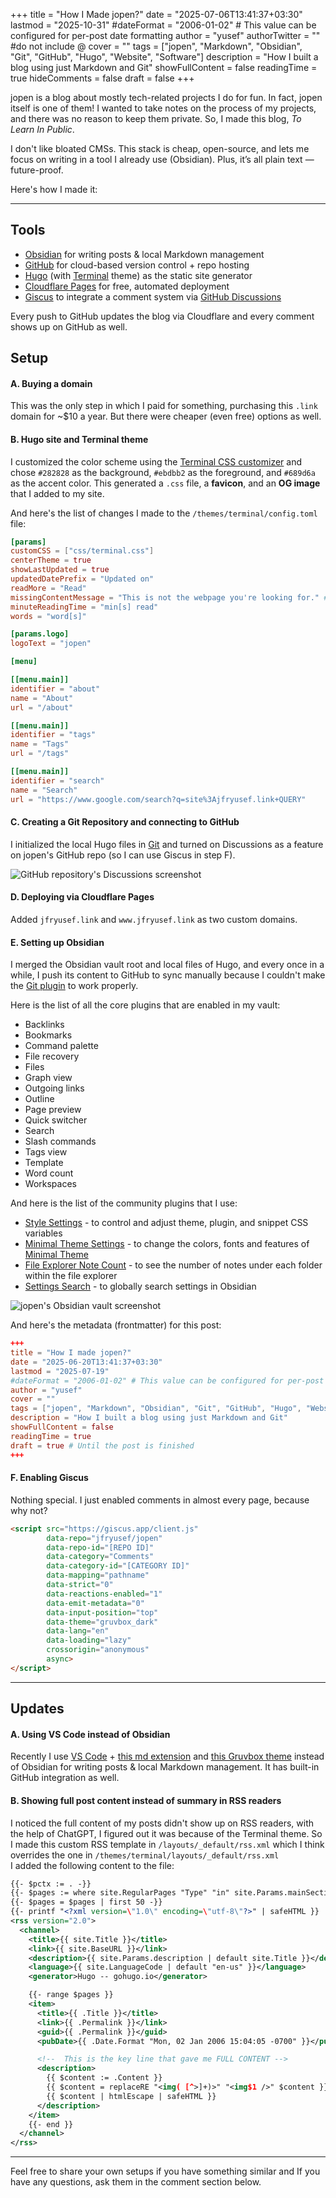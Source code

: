 +++
title = "How I Made jopen?"
date = "2025-07-06T13:41:37+03:30"
lastmod = "2025-10-31"
#dateFormat = "2006-01-02" # This value can be configured for per-post date formatting‍
author = "yusef"
authorTwitter = "" #do not include @
cover = ""
tags = ["jopen", "Markdown", "Obsidian", "Git", "GitHub", "Hugo", "Website", "Software"]
description = "How I built a blog using just Markdown and Git"
showFullContent = false
readingTime = true
hideComments = false
draft = false
+++

jopen is a blog about mostly tech-related projects I do for fun. In fact, jopen itself is one of them! I wanted to take notes on the process of my projects, and there was no reason to keep them private. So, I made this blog, *To Learn In Public*.

I don't like bloated CMSs. This stack is cheap, open-source, and lets me focus on writing in a tool I already use (Obsidian). Plus, it’s all plain text — future-proof.

Here's how I made it:

---

## Tools

- [Obsidian](https://obsidian.md/) for writing posts & local Markdown management
- [GitHub](https://github.com/) for cloud-based version control + repo hosting
- [Hugo](https://gohugo.io/) (with [Terminal](https://github.com/panr/hugo-theme-terminal/) theme) as the static site generator
- [Cloudflare Pages](https://pages.cloudflare.com/) for free, automated deployment
- [Giscus](https://giscus.app/) to integrate a comment system via [GitHub Discussions](https://github.com/features/discussions)

Every push to GitHub updates the blog via Cloudflare and every comment shows up on GitHub as well.

## Setup

#### A. Buying a domain

This was the only step in which I paid for something, purchasing this `.link` domain for ~$10 a year. But there were cheaper (even free) options as well.

#### B. Hugo site and Terminal theme 

I customized the color scheme using the [Terminal CSS customizer](https://panr.github.io/terminal-css/) and chose `#282828` as the background, `#ebdbb2` as the foreground, and `#689d6a` as the accent color. This generated a `.css` file, a **favicon**, and an **OG image** that I added to my site.

And here's the list of changes I made to the `/themes/terminal/config.toml` file:

```toml
[params]
customCSS = ["css/terminal.css"]
centerTheme = true
showLastUpdated = true
updatedDatePrefix = "Updated on"
readMore = "Read"
missingContentMessage = "This is not the webpage you're looking for." # A reference from the movie Star Wars: Episode IV - A New Hope
minuteReadingTime = "min[s] read"
words = "word[s]"

[params.logo]
logoText = "jopen"

[menu]

[[menu.main]]
identifier = "about"
name = "About"
url = "/about"

[[menu.main]]
identifier = "tags"
name = "Tags"
url = "/tags"

[[menu.main]]
identifier = "search"
name = "Search"
url = "https://www.google.com/search?q=site%3Ajfryusef.link+QUERY"
```

#### C. Creating a Git Repository and connecting to GitHub

I initialized the local Hugo files in [Git](https://git-scm.com/) and turned on Discussions as a feature on jopen's GitHub repo (so I can use Giscus in step F).

![GitHub repository's Discussions screenshot](/images/GitHub-Discussions-ScreenShot.jpeg)

#### D. Deploying via Cloudflare Pages

Added `jfryusef.link` and `www.jfryusef.link` as two custom domains.

#### E. Setting up Obsidian

I merged the Obsidian vault root and local files of Hugo, and every once in a while, I push its content to GitHub to sync manually because I couldn't make the [Git plugin](https://github.com/Vinzent03/obsidian-git) to work properly.

Here is the list of all the core plugins that are enabled in my vault:

- Backlinks
- Bookmarks
- Command palette
- File recovery
- Files
- Graph view
- Outgoing links
- Outline
- Page preview
- Quick switcher
- Search
- Slash commands
- Tags view
- Template
- Word count
- Workspaces

And here is the list of the community plugins that I use:

- [Style Settings](https://github.com/mgmeyers/obsidian-style-settings) - to control and adjust theme, plugin, and snippet CSS variables
- [Minimal Theme Settings](https://github.com/kepano/obsidian-minimal-settings) - to change the colors, fonts and features of [Minimal Theme](https://github.com/kepano/obsidian-minimal)
- [File Explorer Note Count](https://github.com/ozntel/file-explorer-note-count) - to see the number of notes under each folder within the file explorer
- [Settings Search](https://github.com/javalent/settings-search) - to globally search settings in Obsidian

![jopen's Obsidian vault screenshot](/images/jopen-vault-ScreenShot.png)

And here's the metadata (frontmatter) for this post:

```toml
+++
title = "How I made jopen?"
date = "2025-06-20T13:41:37+03:30"
lastmod = "2025-07-19"
#dateFormat = "2006-01-02" # This value can be configured for per-post date formatting‍
author = "yusef"
cover = ""
tags = ["jopen", "Markdown", "Obsidian", "Git", "GitHub", "Hugo", "Website", "Software"]
description = "How I built a blog using just Markdown and Git"
showFullContent = false
readingTime = true
draft = true # Until the post is finished
+++
```

#### F. Enabling Giscus

Nothing special. I just enabled comments in almost every page, because why not?

```html
<script src="https://giscus.app/client.js"
        data-repo="jfryusef/jopen"
        data-repo-id="[REPO ID]"
        data-category="Comments"
        data-category-id="[CATEGORY ID]"
        data-mapping="pathname"
        data-strict="0"
        data-reactions-enabled="1"
        data-emit-metadata="0"
        data-input-position="top"
        data-theme="gruvbox_dark"
        data-lang="en"
        data-loading="lazy"
        crossorigin="anonymous"
        async>
</script>
```

---

## Updates

#### A. Using VS Code instead of Obsidian
Recently I use [VS Code](https://code.visualstudio.com/) + [this md extension](https://github.com/yzhang-gh/vscode-markdown) and [this Gruvbox theme](https://github.com/jdinhify/vscode-theme-gruvbox) instead of Obsidian for writing posts & local Markdown management. It has built-in GitHub integration as well.

#### B. Showing full post content instead of summary in RSS readers
I noticed the full content of my posts didn't show up on RSS readers, with the help of ChatGPT, I figured out it was because of the Terminal theme. So I made this custom RSS template in `/layouts/_default/rss.xml` which I think overrides the one in `/themes/terminal/layouts/_default/rss.xml`  
I added the following content to the file:
```xml
{{- $pctx := . -}}
{{- $pages := where site.RegularPages "Type" "in" site.Params.mainSections -}}
{{- $pages = $pages | first 50 -}}
{{- printf "<?xml version=\"1.0\" encoding=\"utf-8\"?>" | safeHTML }}
<rss version="2.0">
  <channel>
    <title>{{ site.Title }}</title>
    <link>{{ site.BaseURL }}</link>
    <description>{{ site.Params.description | default site.Title }}</description>
    <language>{{ site.LanguageCode | default "en-us" }}</language>
    <generator>Hugo -- gohugo.io</generator>

    {{- range $pages }}
    <item>
      <title>{{ .Title }}</title>
      <link>{{ .Permalink }}</link>
      <guid>{{ .Permalink }}</guid>
      <pubDate>{{ .Date.Format "Mon, 02 Jan 2006 15:04:05 -0700" }}</pubDate>

      <!--  This is the key line that gave me FULL CONTENT -->
      <description>
        {{ $content := .Content }}
        {{ $content = replaceRE "<img( [^>]+)>" "<img$1 />" $content }}
        {{ $content | htmlEscape | safeHTML }}
      </description>
    </item>
    {{- end }}
  </channel>
</rss>
```

---

Feel free to share your own setups if you have something similar and If you have any questions, ask them in the comment section below.